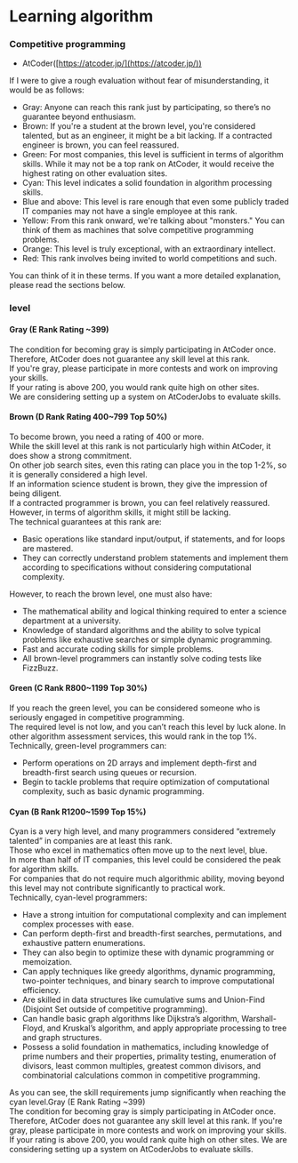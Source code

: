 # Learning algorithm
### **Competitive programming**
- AtCoder([https://atcoder.jp/](https://atcoder.jp/))

If I were to give a rough evaluation without fear of misunderstanding, it would be as follows:

- Gray: Anyone can reach this rank just by participating, so there’s no guarantee beyond enthusiasm.
- Brown: If you're a student at the brown level, you're considered talented, but as an engineer, it might be a bit lacking. If a contracted engineer is brown, you can feel reassured.
- Green: For most companies, this level is sufficient in terms of algorithm skills. While it may not be a top rank on AtCoder, it would receive the highest rating on other evaluation sites.
- Cyan: This level indicates a solid foundation in algorithm processing skills.
- Blue and above: This level is rare enough that even some publicly traded IT companies may not have a single employee at this rank.
- Yellow: From this rank onward, we're talking about "monsters." You can think of them as machines that solve competitive programming problems.
- Orange: This level is truly exceptional, with an extraordinary intellect.
- Red: This rank involves being invited to world competitions and such.

You can think of it in these terms. If you want a more detailed explanation, please read the sections below.

### level

#### Gray (E Rank Rating ~399)
The condition for becoming gray is simply participating in AtCoder once. <br>
Therefore, AtCoder does not guarantee any skill level at this rank. <br>
If you're gray, please participate in more contests and work on improving your skills.<br>
If your rating is above 200, you would rank quite high on other sites. <br>
We are considering setting up a system on AtCoderJobs to evaluate skills.<br>

#### Brown (D Rank Rating 400~799 Top 50%)
To become brown, you need a rating of 400 or more.<br>
While the skill level at this rank is not particularly high within AtCoder, it does show a strong commitment. <br>
On other job search sites, even this rating can place you in the top 1-2%, so it is generally considered a high level.<br>
If an information science student is brown, they give the impression of being diligent.<br> 
If a contracted programmer is brown, you can feel relatively reassured.<br>
However, in terms of algorithm skills, it might still be lacking.<br>
The technical guarantees at this rank are:
- Basic operations like standard input/output, if statements, and for loops are mastered.
- They can correctly understand problem statements and implement them according to specifications without considering computational complexity.

However, to reach the brown level, one must also have:
- The mathematical ability and logical thinking required to enter a science department at a university.
- Knowledge of standard algorithms and the ability to solve typical problems like exhaustive searches or simple dynamic programming.
- Fast and accurate coding skills for simple problems.
- All brown-level programmers can instantly solve coding tests like FizzBuzz.

#### Green (C Rank R800~1199 Top 30%)
If you reach the green level, you can be considered someone who is seriously engaged in competitive programming.<br>
The required level is not low, and you can’t reach this level by luck alone. In other algorithm assessment services, this would rank in the top 1%.<br>
Technically, green-level programmers can:
- Perform operations on 2D arrays and implement depth-first and breadth-first search using queues or recursion.
- Begin to tackle problems that require optimization of computational complexity, such as basic dynamic programming.

#### Cyan (B Rank R1200~1599 Top 15%)
Cyan is a very high level, and many programmers considered “extremely talented” in companies are at least this rank.<br>
Those who excel in mathematics often move up to the next level, blue.<br>
In more than half of IT companies, this level could be considered the peak for algorithm skills. <br>
For companies that do not require much algorithmic ability, moving beyond this level may not contribute significantly to practical work.<br>
Technically, cyan-level programmers:
- Have a strong intuition for computational complexity and can implement complex processes with ease.
- Can perform depth-first and breadth-first searches, permutations, and exhaustive pattern enumerations. 
- They can also begin to optimize these with dynamic programming or memoization.
- Can apply techniques like greedy algorithms, dynamic programming, two-pointer techniques, and binary search to improve computational efficiency.
- Are skilled in data structures like cumulative sums and Union-Find (Disjoint Set outside of competitive programming).
- Can handle basic graph algorithms like Dijkstra’s algorithm, Warshall-Floyd, and Kruskal’s algorithm, and apply appropriate processing to tree and graph structures.
- Possess a solid foundation in mathematics, including knowledge of prime numbers and their properties, primality testing, enumeration of divisors, least common multiples, greatest common divisors, and combinatorial calculations common in competitive programming.

As you can see, the skill requirements jump significantly when reaching the cyan level.Gray (E Rank Rating ~399)<br>
The condition for becoming gray is simply participating in AtCoder once.<br>
Therefore, AtCoder does not guarantee any skill level at this rank. If you're gray, please participate in more contests and work on improving your skills.<br>
If your rating is above 200, you would rank quite high on other sites. We are considering setting up a system on AtCoderJobs to evaluate skills.

